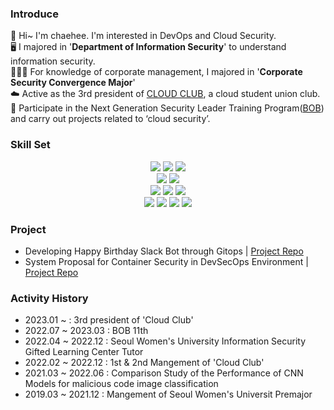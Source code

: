 ### Introduce
🤗 Hi~ I'm chaehee. I'm interested in DevOps and Cloud Security.   
🖥️ I majored in '**Department of Information Security**' to understand information security.      
🧑🏽‍💼 For knowledge of corporate management, I majored in '**Corporate Security Convergence Major**'   
☁️ Active as the 3rd president of [CLOUD CLUB](https://cloudclub.oopy.io/), a cloud student union club.     
🍚 Participate in the Next Generation Security Leader Training Program([BOB](https://www.kitribob.kr/)) and carry out projects related to ‘cloud security’.   

### Skill Set
<div align=center>
  <img src="https://img.shields.io/badge/python-3776AB?style=for-the-badge&logo=python&logoColor=white">
  <img src="https://img.shields.io/badge/r-276DC3?style=for-the-badge&logo=r&logoColor=white">
  <img src="https://img.shields.io/badge/c-00599C?style=for-the-badge&logo=c&logoColor=white">
  <br>
  
  <img src="https://img.shields.io/badge/linux-FCC624?style=for-the-badge&logo=linux&logoColor=black"> 
  <img src="https://img.shields.io/badge/amazonaws-232F3E?style=for-the-badge&logo=amazonaws&logoColor=white">  
  <br>
  
  <img src="https://img.shields.io/badge/docker-2496ED?style=for-the-badge&logo=docker&logoColor=white"> 
  <img src="https://img.shields.io/badge/kubernetes-326CE5?style=for-the-badge&logo=kubernetes&logoColor=white">
  <img src="https://img.shields.io/badge/terraform-7B42BC?style=for-the-badge&logo=terraform&logoColor=white">
  <br>
  
  <img src="https://img.shields.io/badge/Notion-000000?style=for-the-badge&logo=notion&logoColor=white">
  <img src="https://img.shields.io/badge/Slack-4A154B?style=for-the-badge&logo=slack&logoColor=white">
  <img src="https://img.shields.io/badge/github-181717?style=for-the-badge&logo=github&logoColor=white">
  <img src="https://img.shields.io/badge/gitlab-FC6D26?style=for-the-badge&logo=gitlab&logoColor=white">
  <br>
 </div>
 
### Project
- Developing Happy Birthday Slack Bot through Gitops | [Project Repo](https://github.com/cloud-club/GitOps-ChucarBot)   
- System Proposal for Container Security in DevSecOps Environment | [Project Repo](https://github.com/team-saba)   

### Activity History
- 2023.01 ~ : 3rd president of 'Cloud Club'   
- 2022.07 ~ 2023.03 : BOB 11th   
- 2022.04 ~ 2022.12 : Seoul Women's University Information Security Gifted Learning Center Tutor   
- 2022.02 ~ 2022.12 : 1st & 2nd Mangement of 'Cloud Club'   
- 2021.03 ~ 2022.06 : Comparison Study of the Performance of CNN Models for malicious code image classification   
- 2019.03 ~ 2021.12 : Mangement of Seoul Women's Universit Premajor    
